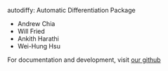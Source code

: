 autodiffy: Automatic Differentiation Package

+ Andrew Chia
+ Will Fried
+ Ankith Harathi 
+ Wei-Hung Hsu

For documentation and development, visit [our github](https://github.com/CS207-Feiyu-Group8/cs207-FinalProject)